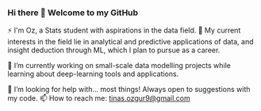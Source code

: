 ### Hi there 👋 Welcome to my GitHub

⚡ I'm Oz, a Stats student with aspirations in the data field. 
🌱 My current interests in the field lie in analytical and predictive applications of data, and insight deduction through ML, which I plan to pursue as a career.

🔭 I’m currently working on small-scale data modelling projects while learning about deep-learning tools and applications.

🤔 I’m looking for help with... most things! Always open to suggestions with my code.
📫 How to reach me: tinas.ozgur9@gmail.com

<!--
**otinas/otinas** is a ✨ _special_ ✨ repository because its `README.md` (this file) appears on your GitHub profile.

Here are some ideas to get you started:

- 🔭 I’m currently working on ...
- 🌱 I’m currently learning ...
- 👯 I’m looking to collaborate on ...
- 🤔 I’m looking for help with ...
- 💬 Ask me about ...
- 📫 How to reach me: ...
- 😄 Pronouns: ...
- ⚡ Fun fact: ...
-->
